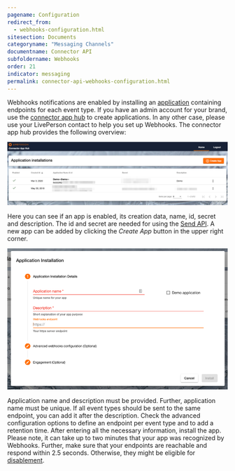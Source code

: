 ```yaml
---
pagename: Configuration
redirect_from:
  - webhooks-configuration.html
sitesection: Documents
categoryname: "Messaging Channels"
documentname: Connector API
subfoldername: Webhooks
order: 21
indicator: messaging
permalink: connector-api-webhooks-configuration.html
---
```


Webhooks notifications are enabled by installing an [application](connector-api-getting-started.html#app-install-manifest-for-connectors) containing endpoints for each event type. If you have an admin account for your brand, use the [connector app hub](https://connector-api.dev.liveperson.net) to create applications. In any other case, please use your LivePerson contact to help you set up Webhooks. The connector app hub provides the following overview:

<img src="img/connectorapi/Connector-App-Hub-Overview.png" alt="Connector App Hub Overview" style="max-width:100%;mac-height:100%;">

Here you can see if an app is enabled, its creation data, name, id, secret and description. The id and secret are needed for using the [Send API](connector-api-send-api-overview.html). A new app can be added by clicking the *Create App* button in the upper right corner.

<img src="img/connectorapi/Connector-App-Hub-New-App.png" alt="Connector App Hub Overview" style="max-width:100%;mac-height:100%;">

Application name and description must be provided. Further, application name must be unique. If all event types should be sent to the same endpoint, you can add it after the description. Check the advanced configuration options to define an endpoint per event type and to add a retention time. After entering all the necessary information, install the app. Please note, it can take up to two minutes that your app was recognized by Webhooks. Further, make sure that your endpoints are reachable and respond within 2.5 seconds. Otherwise, they might be eligible for [disablement](connector-api-webhooks-disclaimers.html). 